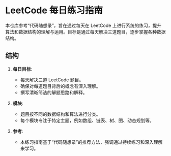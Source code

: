 # LeetCode 每日练习指南

本仓库参考“代码随想录”，旨在通过每天在 LeetCode 上进行系统的练习，提升算法和数据结构的理解与运用。目标是通过每天解决三道题目，逐步掌握各种数据结构。

## 结构

1. **每日目标**:
   - 每天解决三道 LeetCode 题目。
   - 确保对每道题目背后的概念有深入理解。
   - 撰写清晰简洁的解题思路和解释。

2. **模块**:
   - 题目按不同的数据结构和算法进行分类。
   - 每个模块专注于特定主题，例如数组、链表、树、图、动态规划等。

3. **参考**:
   - 本练习指南基于“代码随想录”的推荐方法，强调通过持续练习和深入理解来学习。
